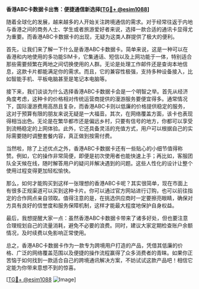 **香港ABC卡数据卡出售：便捷通信新选择[[TG💪+ @esim1088](https://t.me/s/esim1088)]**

随着全球化的发展，越来越多的人开始关注跨境通信的需求。对于经常往返于内地与香港之间的商务人士、学生或者旅游爱好者来说，选择一款合适的通讯卡显得尤为重要。而香港ABC卡数据卡的出现，无疑为这类人群提供了极大的便利。

首先，让我们来了解一下什么是香港ABC卡数据卡。简单来说，这是一种可以在香港和内地使用的多功能SIM卡，它集通话、短信以及上网功能于一体，特别适合那些需要频繁在两地之间切换使用的人群。无论是处理工作邮件还是查询本地信息，这款卡片都能满足你的需求。而且，它的兼容性极强，支持多种设备接入，比如智能手机、平板电脑甚至是笔记本电脑等。

接下来，我们谈谈为什么选择香港ABC卡数据卡会是一个明智之举。首先从经济角度考虑，这种卡的价格相对传统运营商提供的漫游服务要便宜得多。通常情况下，国际漫游费用高昂且复杂，而香港ABC卡则以低廉的价格提供稳定的服务，这对于预算有限的朋友来说无疑是一大福音。其次，在网络覆盖方面，该卡也表现得相当出色。无论是在繁华都市还是偏远乡村，只要有信号的地方，你都可以享受到流畅稳定的上网体验。此外，它还具备灵活的充值方式，用户可以根据自己的实际需要随时调整套餐内容，真正做到按需付费。

当然啦，除了上述优点之外，香港ABC卡数据卡还有一些贴心的小细节值得称赞。例如，它的操作非常简便，即便是初次使用者也能快速上手；再比如，客服团队全天候在线，随时解答用户的疑问并解决遇到的问题。这些人性化的设计让整个使用过程变得更加轻松愉快。

那么，如何才能购买到这样一张理想的香港ABC卡呢？其实很简单，现在市面上有很多正规渠道可以买到这种卡片。你可以通过官方网站进行订购，也可以前往指定的合作网点亲自领取。值得注意的是，在挑选供应商时一定要擦亮眼睛，确保对方具有良好的信誉度和服务保障机制，这样才能最大程度地保护自身权益。

最后，我想提醒大家一点：虽然香港ABC卡数据卡带来了诸多好处，但也要注意合理规划自己的流量消耗，避免不必要的浪费。同时，建议大家定期检查账户余额情况，及时续费以免影响正常使用。

总之，香港ABC卡数据卡作为一款专为跨境用户打造的产品，凭借其低廉的价格、广泛的网络覆盖范围以及便捷的操作流程赢得了众多消费者的青睐。如果你正苦恼于如何找到一款适合自己的跨境通讯解决方案，不妨试试这款产品吧！相信它定能为你带来意想不到的惊喜。

[[TG💪+ @esim1088](https://t.me/s/esim1088) ![Image](https://i.postimg.cc/4NQfJmqS/Snipaste-2025-05-13-00-14-12.png)]